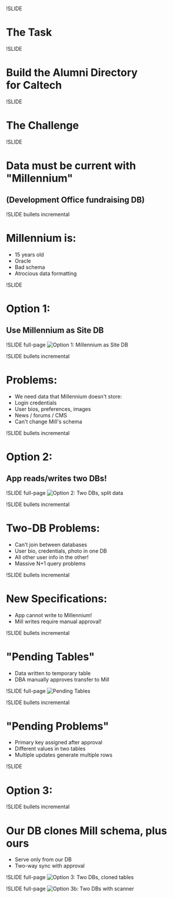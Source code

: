 !SLIDE 
# The Task #

!SLIDE 
# Build the Alumni Directory<br>for Caltech 

!SLIDE 
# The Challenge

!SLIDE
# Data must be current with "Millennium"
## (Development Office fundraising DB)

!SLIDE bullets incremental
# Millennium is: #

* 15 years old
* Oracle
* Bad schema
* Atrocious data formatting

!SLIDE
# Option 1: #
## Use Millennium as Site DB 

!SLIDE full-page
![Option 1: Millennium as Site DB](images/Option1.png)

!SLIDE bullets incremental
# Problems:

* We need data that Millennium doesn't store:
* Login credentials
* User bios, preferences, images
* News / forums / CMS
* Can't change Mill's schema

!SLIDE bullets incremental
# Option 2:
## App reads/writes two DBs!

!SLIDE full-page
![Option 2: Two DBs, split data](images/Option2.png)

!SLIDE bullets incremental
# Two-DB Problems:
* Can't join between databases
* User bio, credentials, photo in one DB
* All other user info in the other!
* Massive N+1 query problems


!SLIDE bullets incremental
# New Specifications: #
* App cannot write to Millennium!
* Mill writes require manual approval!

!SLIDE bullets incremental
# "Pending Tables"
* Data written to temporary table
* DBA manually approves transfer to Mill

!SLIDE full-page
![Pending Tables](images/PendingTables.png)


!SLIDE bullets incremental
# "Pending Problems"
* Primary key assigned after approval
* Different values in two tables
* Multiple updates generate multiple rows

!SLIDE 
# Option 3:

!SLIDE bullets incremental
# Our DB clones Mill schema, plus ours
* Serve only from our DB
* Two-way sync with approval

!SLIDE full-page
![Option 3: Two DBs, cloned tables](images/Option3.png)

!SLIDE full-page
![Option 3b: Two DBs with scanner](images/Option3a.png)


<!--!SLIDE -->
<!--# The project #-->
<!--We used to use this case as an interview question.  If you're looking for a -->
<!--solid contract job, you might want to listen carefully.-->

<!--We were hired to write a social networking website for alumni of a large -->
<!--university.  The big challenge was that the reference for user data was an -->
<!--atavistic Oracle database.  An Oracle database application.  Which meant that -->
<!--we couldn't make any changes to the schema.  So what could we do?  -->

<!--We needed to be able to have our own data to keep track of features our client -->
<!--wanted.  So, we needed our own separate database.-->

<!--We considered synchronizing the two databases.  But that's insane, right?-->

<!--At first, we considered using two completely different databases.  And there's -->
<!--some sense to that.  Two nice, clean separate resources - ideal.  Consider  -->
<!--doing joins though: suddenly the query takes seconds to return.-->

<!--But the alternative is to do synchronization.  And that's insane, right?  -->
<!--That's what we thought.  Ultimately, we needed to do exactly that.-->

<!--There was an extra requirement: all changes needed to be confirmed by an -->
<!--administrative user.-->
<!-- vim: ft=markdown:fo=:lbr 
Consider :so showoff.vim 
--> 
